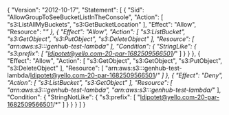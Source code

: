 {
	"Version": "2012-10-17",
	"Statement": [
		{
			"Sid": "AllowGroupToSeeBucketListInTheConsole",
			"Action": [
				"s3:ListAllMyBuckets",
				"s3:GetBucketLocation"
			],
			"Effect": "Allow",
			"Resource": "*"
		},
		{
			"Effect": "Allow",
			"Action": [
				"s3:ListBucket",
				"s3:GetObject",
				"s3:PutObject",
				"s3:DeleteObject"
			],
			"Resource": [
				"arn:aws:s3:::genhub-test-lambda"
			],
			"Condition": {
				"StringLike": {
					"s3:prefix": [
						"ldipotet@yello.com-20-par-1682509566501/*"
					]
				}
			}
		},
		{
			"Effect": "Allow",
			"Action": [
				"s3:GetObject",
				"s3:GetObject",
				"s3:PutObject",
				"s3:DeleteObject"
			],
			"Resource": [
				"arn:aws:s3:::genhub-test-lambda/ldipotet@yello.com-20-par-1682509566501/*"
			]
		},
		{
			"Effect": "Deny",
			"Action": [
				"s3:ListBucket",
				"s3:GetObject"
			],
			"Resource": [
				"arn:aws:s3:::genhub-test-lambda",
				"arn:aws:s3:::genhub-test-lambda/*"
			],
			"Condition": {
				"StringNotLike": {
					"s3:prefix": [
						"ldipotet@yello.com-20-par-1682509566501/*"
					]
				}
			}
		}
	]
}
